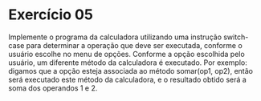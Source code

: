 # Exercício 05 

Implemente o programa da calculadora utilizando uma instrução switch-case para determinar a operação que deve ser executada, conforme o usuário escolhe no menu de opções. Conforme a opção escolhida pelo usuário, um diferente método da calculadora é executado. Por exemplo: digamos que a opção esteja associada ao método somar(op1, op2), então será executado este método da calculadora, e o resultado obtido será a soma dos operandos 1 e 2.